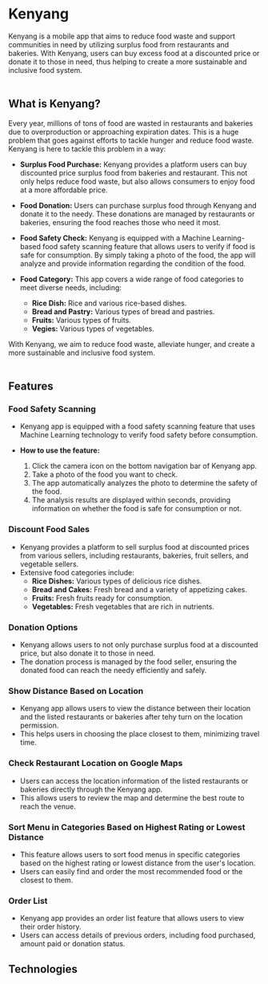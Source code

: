 # Kenyang

Kenyang is a mobile app that aims to reduce food waste and support communities in need by utilizing surplus food from restaurants and bakeries. With Kenyang, users can buy excess food at a discounted price or donate it to those in need, thus helping to create a more sustainable and inclusive food system.<br><br>

## What is Kenyang?
Every year, millions of tons of food are wasted in restaurants and bakeries due to overproduction or approaching expiration dates. This is a huge problem that goes against efforts to tackle hunger and reduce food waste. Kenyang is here to tackle this problem in a way:

- **Surplus Food Purchase:** Kenyang provides a platform users can buy discounted price surplus food from bakeries and restaurant. This not only helps reduce food waste, but also allows consumers to enjoy food at a more affordable price.
  
- **Food Donation:** Users can purchase surplus food through Kenyang and donate it to the needy. These donations are managed by restaurants or bakeries, ensuring the food reaches those who need it most.

- **Food Safety Check:** Kenyang is equipped with a Machine Learning-based food safety scanning feature that allows users to verify if food is safe for consumption. By simply taking a photo of the food, the app will analyze and provide information regarding the condition of the food.

- **Food Category:** This app covers a wide range of food categories to meet diverse needs, including:
  - **Rice Dish:** Rice and various rice-based dishes.
  - **Bread and Pastry:** Various types of bread and pastries.
  - **Fruits:** Various types of fruits.
  - **Vegies:** Various types of vegetables.

With Kenyang, we aim to reduce food waste, alleviate hunger, and create a more sustainable and inclusive food system.<br><br>


## Features

### Food Safety Scanning

- Kenyang app is equipped with a food safety scanning feature that uses Machine Learning technology to verify food safety before consumption.
  
- **How to use the feature:**
  1. Click the camera icon on the bottom navigation bar of Kenyang app.
  2. Take a photo of the food you want to check.
  3. The app automatically analyzes the photo to determine the safety of the food.
  4. The analysis results are displayed within seconds, providing information on whether the food is safe for consumption or not.

### Discount Food Sales

- Kenyang provides a platform to sell surplus food at discounted prices from various sellers, including restaurants, bakeries, fruit sellers, and vegetable sellers.
- Extensive food categories include:
  - **Rice Dishes:** Various types of delicious rice dishes.
  - **Bread and Cakes:** Fresh bread and a variety of appetizing cakes.
  - **Fruits:** Fresh fruits ready for consumption.
  - **Vegetables:** Fresh vegetables that are rich in nutrients.
    
### Donation Options

- Kenyang allows users to not only purchase surplus food at a discounted price, but also donate it to those in need.
- The donation process is managed by the food seller, ensuring the donated food can reach the needy efficiently and safely.

### Show Distance Based on Location

- Kenyang app allows users to view the distance between their location and the listed restaurants or bakeries after tehy turn on the location permission.
- This helps users in choosing the place closest to them, minimizing travel time.

### Check Restaurant Location on Google Maps

- Users can access the location information of the listed restaurants or bakeries directly through the Kenyang app.
- This allows users to review the map and determine the best route to reach the venue.

### Sort Menu in Categories Based on Highest Rating or Lowest Distance

- This feature allows users to sort food menus in specific categories based on the highest rating or lowest distance from the user's location.
- Users can easily find and order the most recommended food or the closest to them.

### Order List

- Kenyang app provides an order list feature that allows users to view their order history.
- Users can access details of previous orders, including food purchased, amount paid or donation status.

## Technologies
